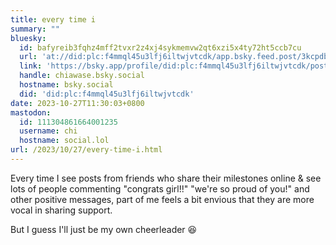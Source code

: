 ```yaml
---
title: every time i
summary: ""
bluesky:
  id: bafyreib3fqhz4mff2tvxr2z4xj4sykmemvw2qt6xzi5x4ty72ht5ccb7cu
  url: 'at://did:plc:f4mmql45u3lfj6iltwjvtcdk/app.bsky.feed.post/3kcpdb2hsig2b'
  link: 'https://bsky.app/profile/did:plc:f4mmql45u3lfj6iltwjvtcdk/post/3kcpdb2hsig2b'
  handle: chiawase.bsky.social
  hostname: bsky.social
  did: 'did:plc:f4mmql45u3lfj6iltwjvtcdk'
date: 2023-10-27T11:30:03+0800
mastodon:
  id: 111304861664001235
  username: chi
  hostname: social.lol
url: /2023/10/27/every-time-i.html
---
```


Every time I see posts from friends who share their milestones online & see lots of people commenting "congrats girl!!" "we're so proud of you!" and other positive messages, part of me feels a bit envious that they are more vocal in sharing support.

But I guess I'll just be my own cheerleader 😆

